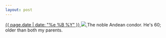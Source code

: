 ```yaml
---
layout: post
---
```


<p>
  <a href="/214">
    <time>{{ page.date | date: "%e %B %Y" }}</time>
    <img src="https://s3.amazonaws.com/life.aaronjgreenberg.com/214.jpg">
  </a>
  The noble Andean condor. He's 60; older than both my parents.
</p>
